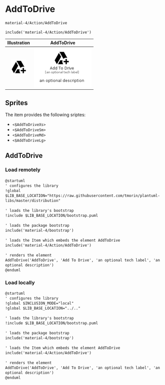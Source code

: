 # AddToDrive


```text
material-4/Action/AddToDrive
```

```text
include('material-4/Action/AddToDrive')
```



| Illustration | AddToDrive |
| :---: | :---: |
| ![illustration for Illustration](../../material-4/Action/AddToDrive.png) | ![illustration for AddToDrive](../../material-4/Action/AddToDrive.Local.png) |



## Sprites
The item provides the following sriptes:

- `<$AddToDriveXs>`
- `<$AddToDriveSm>`
- `<$AddToDriveMd>`
- `<$AddToDriveLg>`





## AddToDrive

### Load remotely
```plantuml
@startuml
' configures the library
!global $LIB_BASE_LOCATION="https://raw.githubusercontent.com/tmorin/plantuml-libs/master/distribution"

' loads the library's bootstrap
!include $LIB_BASE_LOCATION/bootstrap.puml

' loads the package bootstrap
include('material-4/bootstrap')

' loads the Item which embeds the element AddToDrive
include('material-4/Action/AddToDrive')

' renders the element
AddToDrive('AddToDrive', 'Add To Drive', 'an optional tech label', 'an optional description')
@enduml
```

### Load locally
```plantuml
@startuml
' configures the library
!global $INCLUSION_MODE="local"
!global $LIB_BASE_LOCATION="../.."

' loads the library's bootstrap
!include $LIB_BASE_LOCATION/bootstrap.puml

' loads the package bootstrap
include('material-4/bootstrap')

' loads the Item which embeds the element AddToDrive
include('material-4/Action/AddToDrive')

' renders the element
AddToDrive('AddToDrive', 'Add To Drive', 'an optional tech label', 'an optional description')
@enduml
```

